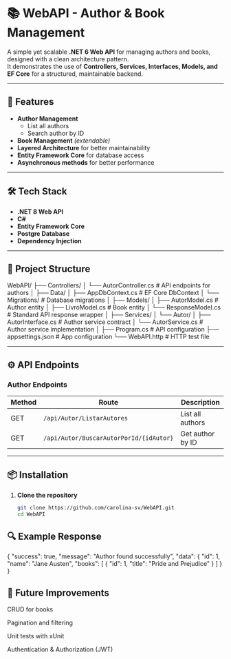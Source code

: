 # 📚 WebAPI - Author & Book Management

A simple yet scalable **.NET 6 Web API** for managing authors and books, designed with a clean architecture pattern.  
It demonstrates the use of **Controllers, Services, Interfaces, Models, and EF Core** for a structured, maintainable backend.

---

## 🚀 Features

- **Author Management**
  - List all authors
  - Search author by ID
- **Book Management** *(extendable)*
- **Layered Architecture** for better maintainability
- **Entity Framework Core** for database access
- **Asynchronous methods** for better performance

---

## 🛠️ Tech Stack

- **.NET 8 Web API**
- **C#**
- **Entity Framework Core**
- **Postgre Database**
- **Dependency Injection**

---

## 📂 Project Structure

WebAPI/
├── Controllers/
│ └── AutorController.cs # API endpoints for authors
│
├── Data/
│ ├── AppDbContext.cs # EF Core DbContext
│ └── Migrations/ # Database migrations
│
├── Models/
│ ├── AutorModel.cs # Author entity
│ ├── LivroModel.cs # Book entity
│ └── ResponseModel.cs # Standard API response wrapper
│
├── Services/
│ └── Autor/
│ ├── AutorInterface.cs # Author service contract
│ └── AutorService.cs # Author service implementation
│
├── Program.cs # API configuration
├── appsettings.json # App configuration
└── WebAPI.http # HTTP test file

---

## ⚙️ API Endpoints

### Author Endpoints

| Method | Route                                   | Description             |
|--------|-----------------------------------------|-------------------------|
| GET    | `/api/Autor/ListarAutores`              | List all authors        |
| GET    | `/api/Autor/BuscarAutorPorId/{idAutor}` | Get author by ID        |

---

## 📦 Installation

1. **Clone the repository**
   ```bash
   git clone https://github.com/carolina-sv/WebAPI.git
   cd WebAPI

## 🔍 Example Response
{
  "success": true,
  "message": "Author found successfully",
  "data": {
    "id": 1,
    "name": "Jane Austen",
    "books": [
{ "id": 1, "title": "Pride and Prejudice" }
    ]
  }
}

## 🧩 Future Improvements

CRUD for books

Pagination and filtering

Unit tests with xUnit

Authentication & Authorization (JWT)




